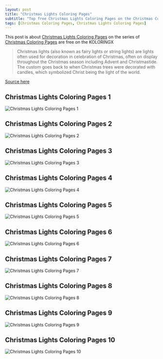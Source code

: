 ```yaml
---
layout: post
title: "Christmas Lights Coloring Pages"
subtitle: "Top free Christmas Lights Coloring Pages on the Christmas Coloring Pages at Koloringx.xyz "
tags: [Christmas Coloring Pages, Christmas Lights Coloring Pages]
---
```

This post is about [Christmas Lights Coloring Pages](http://koloringx.xyz/blog/Christmas-Lights-Coloring-Pages) on the series of [Christmas Coloring Pages](http://koloringx.xyz) are free on the KOLORINGX
> Christmas lights (also known as fairy lights or string lights) are lights often used for decoration in celebration of Christmas, often on display throughout the Christmas season including Advent and Christmastide. The custom goes back to when Christmas trees were decorated with candles, which symbolized Christ being the light of the world.

[Source here](https://en.wikipedia.org/wiki/Christmas_lights)
## Christmas Lights Coloring Pages 1
![Christmas Lights Coloring Pages 1](http://koloringx.xyz/Christmas-Coloring-Pages/Christmas-Lights-Coloring-Pages%20(1).png)

<script async src="https://pagead2.googlesyndication.com/pagead/js/adsbygoogle.js"></script> <!-- Koloringx --> 
 <ins class="adsbygoogle"  
   style="display:block"   
  data-ad-client="ca-pub-6753140515841889"   
  data-ad-slot="2585677186"  
   data-ad-format="auto"  
   data-full-width-responsive="true"></ins> 
 <script>  
   (adsbygoogle = window.adsbygoogle || []).push({}); 
 </script>

## Christmas Lights Coloring Pages 2
![Christmas Lights Coloring Pages 2](http://koloringx.xyz/Christmas-Coloring-Pages/Christmas-Lights-Coloring-Pages%20(2).png)
## Christmas Lights Coloring Pages 3
![Christmas Lights Coloring Pages 3](http://koloringx.xyz/Christmas-Coloring-Pages/Christmas-Lights-Coloring-Pages%20(3).png)
## Christmas Lights Coloring Pages 4
![Christmas Lights Coloring Pages 4](http://koloringx.xyz/Christmas-Coloring-Pages/Christmas-Lights-Coloring-Pages%20(4).png)
## Christmas Lights Coloring Pages 5
![Christmas Lights Coloring Pages 5](http://koloringx.xyz/Christmas-Coloring-Pages/Christmas-Lights-Coloring-Pages%20(5).png)
## Christmas Lights Coloring Pages 6
![Christmas Lights Coloring Pages 6](http://koloringx.xyz/Christmas-Coloring-Pages/Christmas-Lights-Coloring-Pages%20(6).png)
## Christmas Lights Coloring Pages 7
![Christmas Lights Coloring Pages 7](http://koloringx.xyz/Christmas-Coloring-Pages/Christmas-Lights-Coloring-Pages%20(7).png)
## Christmas Lights Coloring Pages 8
![Christmas Lights Coloring Pages 8](http://koloringx.xyz/Christmas-Coloring-Pages/Christmas-Lights-Coloring-Pages%20(8).png)
## Christmas Lights Coloring Pages 9
![Christmas Lights Coloring Pages 9](http://koloringx.xyz/Christmas-Coloring-Pages/Christmas-Lights-Coloring-Pages%20(9).png)
## Christmas Lights Coloring Pages 10
![Christmas Lights Coloring Pages 10](http://koloringx.xyz/Christmas-Coloring-Pages/Christmas-Lights-Coloring-Pages%20(10).png)

<script async src="https://pagead2.googlesyndication.com/pagead/js/adsbygoogle.js"></script> <!-- Koloringx --> 
 <ins class="adsbygoogle"  
   style="display:block"   
  data-ad-client="ca-pub-6753140515841889"   
  data-ad-slot="2585677186"  
   data-ad-format="auto"  
   data-full-width-responsive="true"></ins> 
 <script>  
   (adsbygoogle = window.adsbygoogle || []).push({}); 
 </script>

